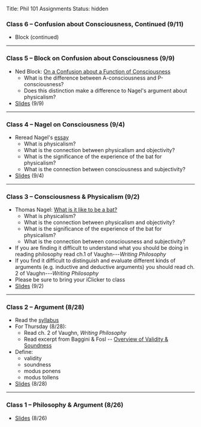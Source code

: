 Title: Phil 101 Assignments
Status: hidden

### Class 6 – Confusion about Consciousness, Continued (9/11) ###

- Block (continued)

---

### Class 5 – Block on Confusion about Consciousness (9/9) ###

- Ned Block: [On a Confusion about a Function of Consciousness](|filename|/pdfs/phil101/BlockConsciousness.pdf)
    - What is the difference between A-consciousness and P-consciousness?
    - Does this distinction make a difference to Nagel's argument about physicalism?
- [Slides](|filename|/pdfs/phil101/5BlockConfusions.pdf) (9/9)

---

### Class 4 – Nagel on Consciousness (9/4) ###

- Reread Nagel's [essay](|filename|/pdfs/phil101/NagelBat.pdf)
    - What is physicalism?
    - What is the connection between physicalism and objectivity?
    - What is the significance of the experience of the bat for physicalism?
    - What is the connection between consciousness and subjectivity?
- [Slides]( |filename|/pdfs/phil101/4NagelConsciousness.pdf) (9/4)

---

### Class 3 – Consciousness & Physicalism (9/2) ###

- Thomas Nagel: [What is it like to be a bat?]( |filename|/pdfs/phil101/NagelBat.pdf )
    - What is physicalism?
    - What is the connection between physicalism and objectivity?
    - What is the significance of the experience of the bat for physicalism?
    - What is the connection between consciousness and subjectivity?
- If you are finding it difficult to understand what you should be doing in reading philosophy read ch.1 of Vaughn---*Writing Philosophy*
- If you find it difficult to distinguish and evaluate different kinds of arguments (e.g. inductive and deductive arguments) you should read ch. 2 of Vaughn---*Writing Philosophy*
- Please be sure to bring your iClicker to class
- [Slides]( |filename|/pdfs/phil101/3Physicalism.pdf) (9/2)

---

### Class 2 – Argument (8/28) ###

- Read the [syllabus](|filename|/pdfs/phil101/IntroSyllabus.pdf)
- For Thursday (8/28): 
    + Read ch. 2 of Vaughn, *Writing Philosophy*
    + Read excerpt from Baggini & Fosl -- [Overview of Validity & Soundness](|filename|/pdfs/phil101/LogicOverview.pdf)
- Define: 
    + validity
    + soundness
    + modus ponens
    + modus tollens
- [Slides](|filename|/pdfs/phil101/2Logic.pdf) (8/28)

---

### Class 1 – Philosophy & Argument (8/26) ###

- [Slides](|filename|/pdfs/phil101/1Intro.pdf) (8/26)




